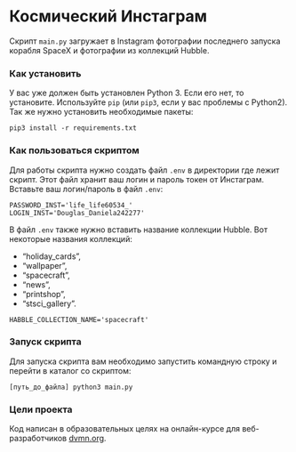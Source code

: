 # Космический Инстаграм

Скрипт ```main.py``` загружает в Instagram фотографии последнего запуска корабля SpaceX и фотографии из коллекций Hubble.

### Как установить

У вас уже должен быть установлен Python 3. Если его нет, то установите.
Используйте `pip` (или `pip3`, если у вас проблемы с Python2). Так же нужно установить необходимые пакеты:
```
pip3 install -r requirements.txt
```

### Как пользоваться скриптом

Для работы скрипта нужно создать файл ```.env``` в директории где лежит скрипт.
Этот файл хранит ваш логин и пароль токен от Инстаграм. Вставьте ваш логин/пароль в файл ```.env```:
```
PASSWORD_INST='life_life60534_'
LOGIN_INST='Douglas_Daniela242277'
```
В файл ```.env``` также нужно вставить название коллекции Hubble. Вот некоторые названия коллекций:

* “holiday_cards”,
* “wallpaper”,
* “spacecraft”,
* “news”,
* “printshop”, 
* “stsci_gallery”.

```
HABBLE_COLLECTION_NAME='spacecraft'
```

### Запуск скрипта
Для запуска скрипта вам необходимо запустить командную строку и перейти в каталог со скриптом:
```
[путь_до_файла] python3 main.py 
```

### Цели проекта

Код написан в образовательных целях на онлайн-курсе для веб-разработчиков [dvmn.org](https://dvmn.org/).